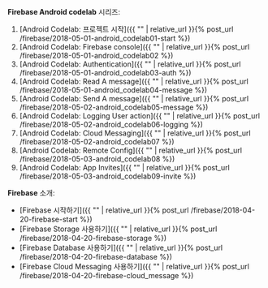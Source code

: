 
**Firebase Android codelab** 시리즈:

1. [Android Codelab: 프로젝트 시작]({{ "" | relative_url }}{% post_url /firebase/2018-05-01-android_codelab01-start %})
2. [Android Codelab: Firebase console]({{ "" | relative_url }}{% post_url /firebase/2018-05-01-android_codelab02 %})
3. [Android Codelab: Authentication]({{ "" | relative_url }}{% post_url /firebase/2018-05-01-android_codelab03-auth %})
4. [Android Codelab: Read A message]({{ "" | relative_url }}{% post_url /firebase/2018-05-01-android_codelab04-message %})
5. [Android Codelab: Send A message]({{ "" | relative_url }}{% post_url /firebase/2018-05-02-android_codelab05-message %})
6. [Android Codelab: Logging User action]({{ "" | relative_url }}{% post_url /firebase/2018-05-02-android_codelab06-logging %})
7. [Android Codelab: Cloud Messaging]({{ "" | relative_url }}{% post_url /firebase/2018-05-02-android_codelab07 %})
8. [Android Codelab: Remote Config]({{ "" | relative_url }}{% post_url /firebase/2018-05-03-android_codelab08 %})
9. [Android Codelab: App Invites]({{ "" | relative_url }}{% post_url /firebase/2018-05-03-android_codelab09-invite %})


**Firebase** 소개:

- [Firebase 시작하기]({{ "" | relative_url }}{% post_url /firebase/2018-04-20-firebase-start %})
- [Firebase Storage 사용하기]({{ "" | relative_url }}{% post_url /firebase/2018-04-20-firebase-storage %})
- [Firebase Database 사용하기]({{ "" | relative_url }}{% post_url /firebase/2018-04-20-firebase-database %})
- [Firebase Cloud Messaging 사용하기]({{ "" | relative_url }}{% post_url /firebase/2018-04-20-firebase-cloud_message %})

